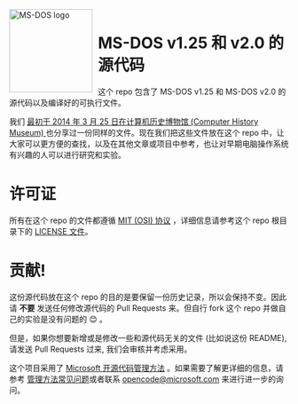 <img width="150" height="150" align="left" style="float: left; margin: 0 10px 0 0;" alt="MS-DOS logo" src="https://github.com/Microsoft/MS-DOS/blob/master/msdos-logo.png">

# MS-DOS v1.25 和 v2.0 的源代码
这个 repo 包含了 MS-DOS v1.25 和 MS-DOS v2.0 的源代码以及编译好的可执行文件。

我们 [最初于 2014 年 3 月 25 日在计算机历史博物馆 (Computer History Museum) ](http://www.computerhistory.org/atchm/microsoft-ms-dos-early-source-code/) 也分享过一份同样的文件。现在我们把这些文件放在这个 repo 中，让大家可以更方便的查找，以及在其他文章或项目中参考，也让对早期电脑操作系统有兴趣的人可以进行研究和实验。

# 许可证
所有在这个 repo 的文件都遵循 [MIT (OSI) 协议](https://en.wikipedia.org/wiki/MIT_License) ，详细信息请参考这个 repo 根目录下的 [LICENSE 文件](https://github.com/Microsoft/MS-DOS/blob/master/LICENSE.md)。

# 贡献!
这份源代码放在这个 repo 的目的是要保留一份历史记录，所以会保持不变。因此请 **不要** 发送任何修改源代码的 Pull Requests 来。但自行 fork 这个 repo 并做自己的实验是没有问题的 😊 。

但是，如果你想要新增或是修改一些和源代码无关的文件 (比如说这份 README), 请发送 Pull Requests 过来, 我们会审核并考虑采用。

这个项目采用了 [Microsoft 开源代码管理方法](https://opensource.microsoft.com/codeofconduct/) 。如果需要了解更详细的信息，请参考 [管理方法常见问题](https://opensource.microsoft.com/codeofconduct/faq/)或者联系 [opencode@microsoft.com](mailto:opencode@microsoft.com) 来进行进一步的询问。
